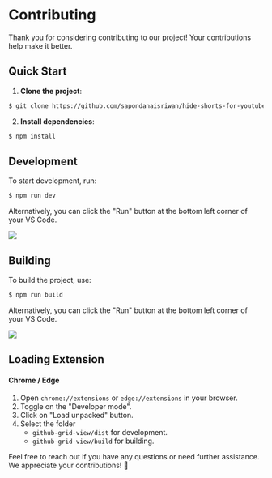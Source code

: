 # Contributing

Thank you for considering contributing to our project! Your contributions help make it better.

## Quick Start

1. **Clone the project**:

```bash
$ git clone https://github.com/sapondanaisriwan/hide-shorts-for-youtube.git
```

2. **Install dependencies**:

```bash
$ npm install
```

## Development

To start development, run:

```bash
$ npm run dev
```

Alternatively, you can click the "Run" button at the bottom left corner of your VS Code.

![](https://i.imgur.com/2wAhMfn.png)

## Building

To build the project, use:

```bash
$ npm run build
```

Alternatively, you can click the "Run" button at the bottom left corner of your VS Code.

![](https://i.imgur.com/2wAhMfn.png)

## Loading Extension

#### Chrome / Edge

1. Open `chrome://extensions` or `edge://extensions` in your browser.
2. Toggle on the "Developer mode".
3. Click on "Load unpacked" button.
4. Select the folder
   - `github-grid-view/dist` for development.
   - `github-grid-view/build` for building.

Feel free to reach out if you have any questions or need further assistance. We appreciate your contributions! 🚀
